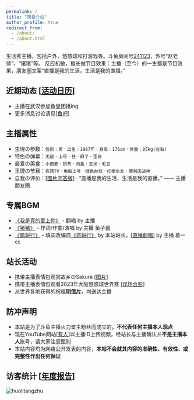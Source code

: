 ```yaml
---
permalink: /
title: "简要介绍"
author_profile: true
redirect_from: 
  - /about/
  - /about.html
---
```


生活秀主播，包括户外，悠悠球和打游戏等。斗鱼房间号[241123](https://www.douyu.com/241123)，外号“赵老师”、“猪猪”等。
反应机敏，擅长做节目效果：主播（至今）的一生都是节目效果，朋友圈文案“直播是我的生活，生活是我的直播。”

## 近期动态 [[活动日历](https://huolitangzhu.github.io/calendar/)]

* 主播在武汉参加鱼皇团播ing
* 更多消息讨论请见[[鱼吧]](https://yuba.douyu.com/group/3022) 

## 主播属性

* 生理の参数：`性别：男` · `出生：1987年` · `身高：176cm` · `体重：85kg(左右)`
* 特色の弹幕：`无敌` · `上号` · `狂` · `麻了` · `歪日`
* 最爱の美食：`小面筋` · `奶茶` · `肉盒` · `玉米` · `毛豆`
* 王牌の节目：`宾馆TV` · `电脑上号` · `绿色台球` · `打拳水友` · `便利店战神`
* 自我の评价：[[图片问答版]](/images/about/bio.png) · “直播是我的生活，生活是我的直播。” —— 主播朋友圈

## 专属BGM

* [《我是真的爱上你》](https://music.163.com/song?id=1877540723) - 翻唱 by 主播
* [《猪猪》](https://music.163.com/#/song?id=1994572467) - 作词/作曲/演唱 by 主播 鱼子酱
* [《鹏将行》](https://yuba.douyu.com/p/593050641622217731) - 填词改编自[《盗将行》](https://music.163.com/#/song?id=574566207) by 本站站长，[[直播翻唱]](https://v.douyu.com/show/wLjGvLZPeexMmO90) by 主播 慕一cc

## 站长活动

* 携带主播表情包观赏故乡のSakura [[图片](/images/about/Sakura_24.png)]
* 携带主播表情包观看2023年大阪悠悠球世界赛 [[现场合影](/images/news/2023WYYC.PNG)]
* 从世界各地获得的祝福[**明信片**](https://huolitangzhu.github.io/postcards/)，均送达主播

## 防冲声明

* 本站是为了斗鱼主播火力堂主粉丝而成立的，**不代表任何主播本人观点**
* 现在YouTube网站[[有人](/images/about/fake.png)]以主播ID上传视频，经站长与主播确认并**不是主播本人**账号，请大家注意甄别 
* 本站内容均为网络公开发表的内容，**本站不会就其内容的准确性、有效性、或完整性作出任何保证**

## 访客统计 [[年度报告](https://huolitangzhu.github.io/annual_report/)]

 <img src="https://komarev.com/ghpvc/?username=huolitangzhu&base=144200&label=Total%20page%20views&color=lightgrey&style=for-the-badge" alt="huolitangzhu" /> 

